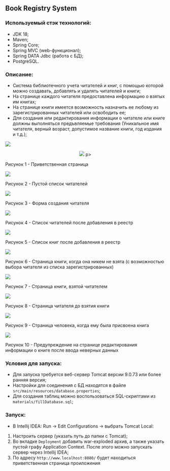 ## Book Registry System

### Используемый стэк технологий:

* JDK 18;
* Maven;
* Spring Core;
* Spring MVC (web-функционал);
* Spring DATA Jdbc (работа с БД);
* PostgreSQL.

### Описание:

* Система библиотечного учета читателей и книг, с помощью которой можно создавать, добавлять и удалять читателей и
  книги;
* На странице каждого читателя предоставлена информацию о взятых им книгах;
* На странице книги имеется возможность назначить ее любому из зарегистрированных читателей или освободить ее;
* Для создания или редактирования информации о читателе или книге должны выполняться предъвляемые требования (Уникальное
  имя читателя, верный возраст, допустимое название книги, год издания и т.д.);

![](materials/images/welcome.PNG)

<p align="center">
    <img src="materials/images/welcome.PNG">
p>

Рисунок 1 - Приветственная страница

![](materials/images/emptyPeople.PNG)

Рисунок 2 - Пустой список читателей

![](materials/images/createPerson.PNG)

Рисунок 3 - Форма создания читателя 

![](materials/images/peopleList.PNG)

Рисунок 4 - Список читателей после добавления в реестр

![](materials/images/booksList.PNG)

Рисунок 5 - Список книг после добавления в реестр

![](materials/images/bookChoose.PNG)

Рисунок 6 - Страница книги, когда она никем не взята (с возможностью выбора читателя из списка зарегистрированных)

![](materials/images/bookTaken.PNG)

Рисунок 7 - Страница книги, взятой читателем

![](materials/images/personNoBook.PNG)

Рисунок 8 - Страница читателя до взятия книги 

![](materials/images/afterBookTaken.PNG)

Рисунок 9 - Страница человека, когда ему была присвоена книга

![](materials/images/incorrectBookEdit.PNG)

Рисунок 10 - Предупреждение на странице редактирования информации о книге после ввода неверных данных  

### Условия для запуска:

* Для запуска требуется веб-сервер Tomcat версии 9.0.73 или более ранняя версия;
* Настройки для соединения с БД находятся в файле ```src/main/resources/database.properties```;
* Для создания таблиц можно воспользоваться SQL-скриптами из ```materials/fillDatabase.sql```;

### Запуск:

* В Intellij IDEA: Run -> Edit Configurations -> выбрать Tomcat Local:

1) Настроить сервер (указать путь до папки с Tomcat);
2) Во вкладке `Deployment` добавить war-exploded архив, а также указать пустой графу Application Context. После этого
   можно запускать сервер через Intellij IDEA;
3) По адресу ```http://www.localhost:8080/``` будет находиться приветственная страница проиложения

